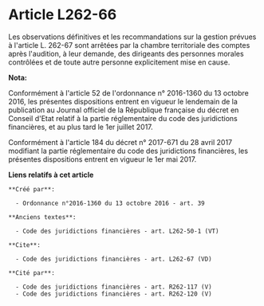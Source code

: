 # Article L262-66

Les observations définitives et les recommandations sur la gestion prévues à l'article L. 262-67 sont arrêtées par la chambre
territoriale des comptes après l'audition, à leur demande, des dirigeants des personnes morales contrôlées et de toute autre
personne explicitement mise en cause.

**Nota:**

Conformément à l'article 52 de l'ordonnance n° 2016-1360 du 13 octobre 2016, les présentes dispositions entrent en vigueur le
lendemain de la publication au Journal officiel de la République française du décret en Conseil d'Etat relatif à la partie
réglementaire du code des juridictions financières, et au plus tard le 1er juillet 2017.

Conformément à l'article 184 du décret n° 2017-671 du 28 avril 2017 modifiant la partie réglementaire du code des
juridictions financières, les présentes dispositions entrent en vigueur le 1er mai 2017.

**Liens relatifs à cet article**

	**Créé par**:

	  - Ordonnance n°2016-1360 du 13 octobre 2016 - art. 39

	**Anciens textes**:

	  - Code des juridictions financières - art. L262-50-1 (VT)

	**Cite**:

	  - Code des juridictions financières - art. L262-67 (VD)

	**Cité par**:

	  - Code des juridictions financières - art. R262-117 (V)
	  - Code des juridictions financières - art. R262-120 (V)
